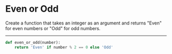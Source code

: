 # Even or Odd
Create a function that takes an integer as an argument and returns "Even" for even numbers or "Odd" for odd numbers.

---

```py
def even_or_odd(number):
    return 'Even' if number % 2 == 0 else 'Odd'
```
